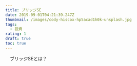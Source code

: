 ```yaml
---
title: ブリッジSE
date: 2019-09-01T04:21:39.247Z
thumbnail: /images/cody-hiscox-hp5acad1h0k-unsplash.jpg
tags:
  - 投資
rating: 1
draft: true
toc: true
---
```

　ブリッジSEとは？
